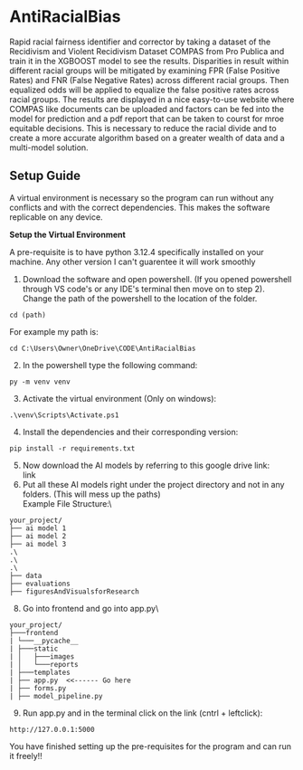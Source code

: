 # AntiRacialBias

Rapid racial fairness identifier and corrector by taking a dataset of the Recidivism and Violent Recidivism Dataset COMPAS from Pro Publica and train it in the XGBOOST model to see the results. Disparities in result within different racial groups will be mitigated by examining FPR (False Positive Rates) and FNR (False Negative Rates) across different racial groups. Then equalized odds will be applied to equalize the false positive rates across racial groups. The results are displayed in a nice easy-to-use website where COMPAS like documents can be uploaded and factors can be fed into the model for prediction and a pdf report that can be taken to courst for mroe equitable decisions. This is necessary to reduce the racial divide and to create a more accurate algorithm based on a greater wealth of data and a multi-model solution.

## Setup Guide
A virtual environment is necessary so the program can run without any conflicts and with the correct dependencies. This makes the software replicable on any device.

**Setup the Virtual Environment**

A pre-requisite is to have python 3.12.4 specifically installed on your machine. Any other version I can't guarentee it will work smoothly

  1. Download the software and open powershell. (If you opened powershell through VS code's or any IDE's terminal then move on to step 2). Change the path of the powershell to the location of the folder.
```
cd (path)
```
For example my path is:
```
cd C:\Users\Owner\OneDrive\CODE\AntiRacialBias
```
  2. In the powershell type the following command:
```
py -m venv venv
```
  3. Activate the virtual environment (Only on windows):
```
.\venv\Scripts\Activate.ps1
```
  4. Install the dependencies and their corresponding version:
```
pip install -r requirements.txt
```
  5. Now download the AI models by referring to this google drive link:\
link
  6. Put all these AI models right under the project directory and not in any folders. (This will mess up the paths)\
Example File Structure:\
```
your_project/ 
├── ai model 1
├── ai model 2
├── ai model 3
.\
.\
.\
├── data
├── evaluations
├── figuresAndVisualsforResearch
```
  8. Go into frontend and go into app.py\
```
your_project/ 
├───frontend
| └───__pycache__
| ├───static
| │   ├───images
| │   └───reports
| ├───templates
| ├── app.py  <<------ Go here 
| ├── forms.py 
| ├── model_pipeline.py
```
  9. Run app.py and in the terminal click on the link (cntrl + leftclick):
```
http://127.0.0.1:5000
```
You have finished setting up the pre-requisites for the program and can run it freely!!


